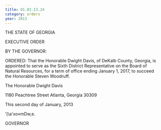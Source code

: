 ```yaml
---
title: 01.02.13.24
category: orders
year: 2013
---
```

 

THE STATE OF GEORGIA

EXECUTIVE ORDER

BY THE GOVERNOR:

ORDERED: That the Honorable Dwight Davis, of DeKalb County, Georgia, is
appointed to serve as the Sixth District Representative on the Board
of Natural Resources, for a term of office ending January 1, 2017,
to succeed the Honorable Steven Woodruff.

The Honorable Dwight Davis

1180 Peachtree Street
Atlanta, Georgia 30309

This second day of January, 2013

‘(\a'xo«mDw,e.

GOVERNOR

